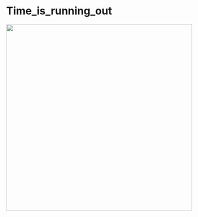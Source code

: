 # Time_is_running_out

<img src = "https://i.ibb.co/mNfvp9m/2019-02-27-3-19-13.png" width = "500px">

